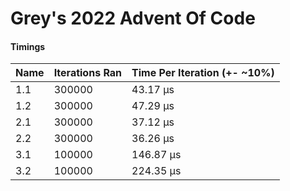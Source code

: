 # Grey's 2022 Advent Of Code

#### Timings

Name | Iterations Ran | Time Per Iteration (+- ~10%)
-- | -- | --
1.1 | 300000 | 43.17 µs
1.2 | 300000 | 47.29 µs
2.1 | 300000 | 37.12 µs
2.2 | 300000 | 36.26 µs
3.1 | 100000 | 146.87 µs
3.2 | 100000 | 224.35 µs
